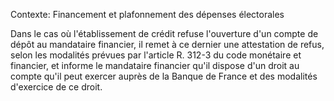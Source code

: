 Contexte: Financement et plafonnement des dépenses électorales

Dans le cas où l'établissement de crédit refuse l'ouverture d'un compte de dépôt au mandataire financier, il remet à ce dernier une attestation de refus, selon les modalités prévues par l'article R. 312-3 du code monétaire et financier, et informe le mandataire financier qu'il dispose d'un droit au compte qu'il peut exercer auprès de la Banque de France et des modalités d'exercice de ce droit.